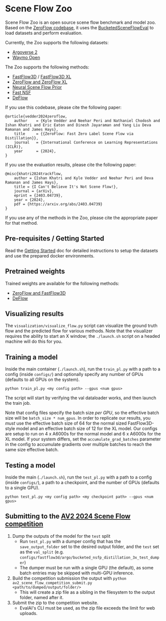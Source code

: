 # Scene Flow Zoo

Scene Flow Zoo is an open source scene flow benchmark and model zoo. Based on the [ZeroFlow codebase](http://github.com/kylevedder/zeroflow), it uses the [BucketedSceneFlowEval](https://github.com/kylevedder/BucketedSceneFlowEval) to load datasets and perform evaluation.

Currently, the Zoo supports the following datasets:

 - [Argoverse 2](https://www.argoverse.org/)
 - [Waymo Open](https://waymo.com/open/)

The Zoo supports the following methods:

 - [FastFlow3D](https://arxiv.org/abs/2103.01306) / [FastFlow3D XL](https://vedder.io/zeroflow)
 - [ZeroFlow and ZeroFlow XL](https://vedder.io/zeroflow)
 - [Neural Scene Flow Prior](https://arxiv.org/abs/2111.01253)
 - [Fast NSF](https://arxiv.org/abs/2304.09121)
 - [DeFlow](https://arxiv.org/abs/2401.16122)

If you use this codebase, please cite the following paper:

```
@article{vedder2024zeroflow,
    author    = {Kyle Vedder and Neehar Peri and Nathaniel Chodosh and Ishan Khatri and Eric Eaton and Dinesh Jayaraman and Yang Liu Deva Ramanan and James Hays},
    title     = {{ZeroFlow: Fast Zero Label Scene Flow via Distillation}},
    journal   = {International Conference on Learning Representations (ICLR)},
    year      = {2024},
}
```

If you use the evaluation results, please cite the following paper:

```
@misc{khatri2024trackflow,
    author = {Ishan Khatri and Kyle Vedder and Neehar Peri and Deva Ramanan and James Hays},
    title = {I Can't Believe It's Not Scene Flow!},
    journal = {arXiv},
    eprint = {2403.04739},
    year = {2024},
    pdf = {https://arxiv.org/abs/2403.04739}
}
```

If you use any of the methods in the Zoo, please cite the appropriate paper for that method.

## Pre-requisites / Getting Started

Read the [Getting Started](./GETTING_STARTED.md) doc for detailed instructions to setup the datasets and use the prepared docker environments.

## Pretrained weights

Trained weights are available for the following methods:
 
 - [ZeroFlow and FastFlow3D](https://github.com/kylevedder/zeroflow_weights)
 - [DeFlow](https://github.com/KTH-RPL/DeFlow)

## Visualizing results

The `visualization/visualize_flow.py` script can visualize the ground truth flow and the predicted flow for various methods. Note that the visualizer requires the ability to start an X window; the `./launch.sh` script on a headed machine will do this for you.

## Training a model

 Inside the main container (`./launch.sh`), run the `train_pl.py` with a path to a config (inside `configs/`) and optionally specify any number of GPUs (defaults to all GPUs on the system).

```
python train_pl.py <my config path> --gpus <num gpus>
```

The script will start by verifying the val dataloader works, and then launch the train job.

Note that config files specify the batch size _per GPU_, so the effective batch size will be `batch_size * num_gpus`. In order to replicate our results, you _must_ use the effective batch size of 64 for the normal sized FastFlow3D-style model and an effective batch size of 12 for the XL model. Our configs are setup to run on 4 x A6000s for the normal model and 6 x A6000s for the XL model. If your system differs, set the `accumulate_grad_batches` parameter in the config to accumulate gradients over multiple batches to reach the same size effective batch.

## Testing a model

Inside the main  (`./launch.sh`), run the `test_pl.py` with a path to a config (inside `configs/`), a path to a checkpoint, and the number of GPUs (defaults to a single GPU).

```
python test_pl.py <my config path> <my checkpoint path> --gpus <num gpus>
```


## Submitting to the [AV2 2024 Scene Flow competition](https://www.argoverse.org/sceneflow)

1. Dump the outputs of the model for the `test` split
    - Run `test_pl.py` with a dumper config that has the `save_output_folder` set to the desired output folder, and the `test` set as the `val_split` (e.g. `configs/fastflow3d/argo/bucketed_nsfp_distillation_3x_test_dumper`)
    - The dumper must be run with a single GPU (the default), as some batch entries may be skipped with multi-GPU inference.
2. Build the competition submission the output with `python av2_scene_flow_competition_submit.py <path/to/dumped/output/folder/>`
    - This will create a zip file as a sibling in the filesystem to the output folder, named after it.
3. Submit the zip to the competition website.
    - EvalAI's CLI must be used, as the zip file exceeds the limit for web uploads.

